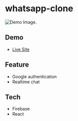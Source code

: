 # whatsapp-clone
![Demo Image.](https://i.ibb.co/1s6tgKy/Untitled.png)


## Demo

* [Live Site](https://whatsapp-clone-d26b7.web.app/)

## Feature

* Google authentication
* Realtime chat

## Tech

* Firebase
* React
